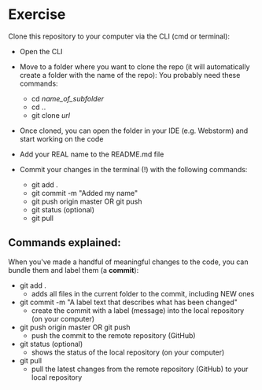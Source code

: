 # Exercise

Clone this repository to your computer via the CLI (cmd or terminal):
* Open the CLI
* Move to a folder where you want to clone the repo (it will automatically create a folder with the name of the repo):
  You probably need these commands:
  * cd *name_of_subfolder*
  * cd ..
  * git clone *url*
  
* Once cloned, you can open the folder in your IDE (e.g. Webstorm) and start working on the code
* Add your REAL name to the README.md file
* Commit your changes in the terminal (!) with the following commands:
  * git add .
  * git commit -m "Added my name"
  * git push origin master OR git push
  * git status (optional)
  * git pull


## Commands explained:
When you've made a handful of meaningful changes to the code, you can bundle them and label them (a **commit**):
* git add . 
  * adds all files in the current folder to the commit, including NEW ones
* git commit -m "A label text that describes what has been changed" 
  * create the commit with a label (message) into the local repository (on your computer)
* git push origin master     OR    git push
  * push the commit to the remote repository (GitHub)
* git status (optional)
  * shows the status of the local repository (on your computer)
* git pull 
  * pull the latest changes from the remote repository (GitHub) to your local repository
